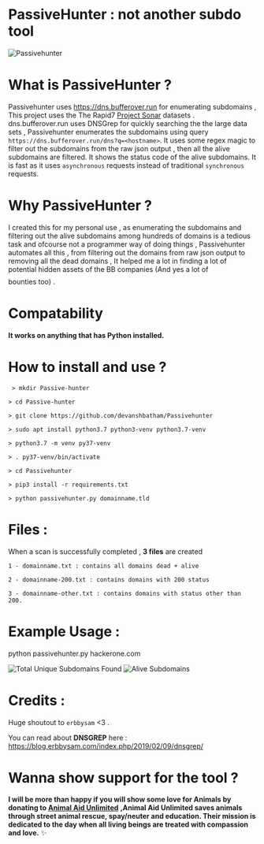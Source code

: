 
  #      PassiveHunter : not another subdo tool
  ![Passivehunter](https://github.com/devanshbatham/Passivehunter/blob/master/Images/passive.PNG)
  
 # **What is PassiveHunter ?**
 Passivehunter uses https://dns.bufferover.run for enumerating subdomains , This project  uses the The Rapid7 [Project Sonar](https://opendata.rapid7.com/) datasets  . dns.bufferover.run uses DNSGrep for quickly searching the the large data sets , Passivehunter enumerates the subdomains using query `https://dns.bufferover.run/dns?q=<hostname>`. It uses some regex magic to filter out the subdomains from the raw json output , then all the alive subdomains are filtered. It shows the status code of the alive subdomains. It is fast as it uses `asynchronous` requests instead of traditional `synchronous` requests.

 # **Why PassiveHunter ?** 
 I created this for my personal use , as enumerating the subdomains and filtering out the alive subdomains among hundreds of domains is a tedious task and ofcourse not a programmer way of doing things , Passivehunter automates all this , from filtering out the domains from raw json output to removing all the dead domains , It helped me a lot in finding a lot of potential hidden assets of the BB companies (And yes a lot of $$$$ bounties too) . 

# **Compatability**
**It works on anything that has Python installed.**

# **How to install and use ?**

` > mkdir Passive-hunter`

`> cd Passive-hunter`

`> git clone https://github.com/devanshbatham/Passivehunter`

`> sudo apt install python3.7 python3-venv python3.7-venv`

`> python3.7 -m venv py37-venv`

`> . py37-venv/bin/activate`

`> cd Passivehunter`

`> pip3 install -r requirements.txt` 

`> python passivehunter.py domainname.tld`


# Files :

When a scan is successfully completed , **3 files** are created 

`1 - domainname.txt : contains all domains dead + alive` 

`2 - domainname-200.txt : contains domains with 200 status` 

`3 - domainname-other.txt : contains domains with status other than 200. `


# Example Usage : 
python passivehunter.py hackerone.com

![Total Unique Subdomains Found](https://github.com/devanshbatham/Passivehunter/blob/master/Images/run1.PNG)
![Alive Subdomains](https://github.com/devanshbatham/Passivehunter/blob/master/Images/run2.PNG)
# Credits : 
Huge shoutout to `erbbysam` <3 . 

You can read about **DNSGREP** here : https://blog.erbbysam.com/index.php/2019/02/09/dnsgrep/

#  Wanna show support for the tool ?

**I will be more than happy if you will show some love for Animals by donating to [Animal Aid Unlimited](https://animalaidunlimited.org/)** **,Animal Aid Unlimited saves animals through street animal rescue, spay/neuter and education. Their mission is dedicated to the day when all living beings are treated with compassion and love.** ✨
